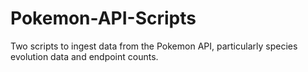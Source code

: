 # Pokemon-API-Scripts
Two scripts to ingest data from the Pokemon API, particularly species evolution data and endpoint counts.
